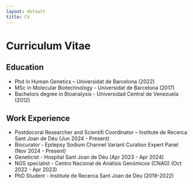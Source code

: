 ```yaml
---
layout: default
title: CV
---
```


# Curriculum Vitae

## Education

- Phd in Human Genetics – Universidat de Barcelona (2022)
- MSc in Molecular Biotechnology - Universidat de Barcelona (2017)
- Bachelors degree in Bioanalysis - Universidad Central de Venezuela (2012)

## Work Experience

- Postdocoral Researcher and Scientifi Coordinator – Institute de Recerca Sant Joan de Déu (Jun 2024 - Present)
- Biocurator - Epilepsy Sodium Channel Variant Curation Expert Panel (Nov 2024 - Present)
- Geneticist - Hospital Sant Joan de Déu (Apr 2023 - Apr 2024)
- NGS specialist - Centro Nacional de Análisis Genómicos (CNAG) (Oct 2022 - Apr 2023)
- PhD Student - Institute de Recerca Sant Joan de Déu (2019-2022)
<link rel="stylesheet" href="/assets/css/style.css">

